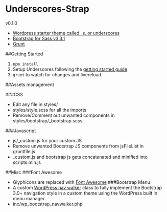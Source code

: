 
Underscores-Strap
===

v0.1.0
* [Wordpress starter theme called _s, or underscores](https://github.com/Automattic/_s)
* [Bootstrap for Sass v3.3.1](https://github.com/twbs/bootstrap-sass)
* [Grunt](http://gruntjs.com/)


##Getting Started


1. ```npm install```
2. Setup Underscores following the [getting started guide](https://github.com/automattic/_s)
3. ```grunt``` to watch for changes and livereload


##Assets management

###CSS
* Edit any file in styles/
* styles/style.scss for all the imports
* Remove/Comment out unwanted components in styles/bootstrap/_bootstrap.scss

###Javascript
* js/_custom.js for your custom JS
* Remove unwanted Bootstrap JS components from jsFileList in gruntfile.js
* _custom.js and bootstrap js gets concatenated and minified into scripts.min.js

##Misc
###Font Awesome
* Glyphicons are replaced with [Font Awesome](http://fortawesome.github.io/Font-Awesome/)
###Bootstrap Menu
* A custom [WordPress nav walker](https://github.com/twittem/wp-bootstrap-navwalker) class to fully implement the Bootstrap 3.0+ navigation style in a custom theme using the WordPress built in menu manager.
* inc/wp_bootstrap_navwalker.php
